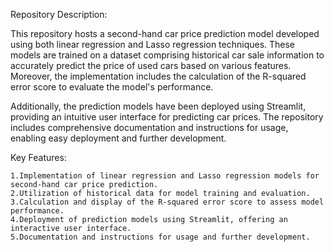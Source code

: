 Repository Description:

This repository hosts a second-hand car price prediction model developed using both linear regression and Lasso regression techniques. 
These models are trained on a dataset comprising historical car sale information to accurately predict the price of used cars based on various features.
Moreover, the implementation includes the calculation of the R-squared error score to evaluate the model's performance.

Additionally, the prediction models have been deployed using Streamlit, providing an intuitive user interface for predicting car prices. 
The repository includes comprehensive documentation and instructions for usage, enabling easy deployment and further development.

Key Features:

    1.Implementation of linear regression and Lasso regression models for second-hand car price prediction.
    2.Utilization of historical data for model training and evaluation.
    3.Calculation and display of the R-squared error score to assess model performance.
    4.Deployment of prediction models using Streamlit, offering an interactive user interface.
    5.Documentation and instructions for usage and further development.
